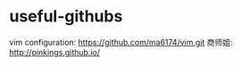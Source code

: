 # useful-githubs
vim configuration: https://github.com/ma6174/vim.git
商师姐: http://pinkings.github.io/
